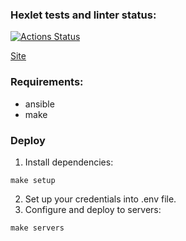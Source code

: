 ### Hexlet tests and linter status:
[![Actions Status](https://github.com/dannycyberwalker/devops-for-programmers-project-76/workflows/hexlet-check/badge.svg)](https://github.com/dannycyberwalker/devops-for-programmers-project-76/actions)

[Site](https://dannycw.xyz)

### Requirements:
- ansible
- make

### Deploy
1. Install dependencies:
```
make setup
```
2. Set up your credentials into .env file. 
3. Configure and deploy to servers:
```
make servers
``` 